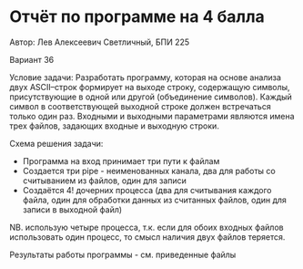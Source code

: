 # Отчёт по программе на 4 балла

Автор: Лев Алексеевич Светличный, БПИ 225

Вариант 36

Условие задачи:
Разработать программу, которая на основе анализа двух ASCII–строк формирует на выходе строку, 
содержащую символы, присутствующие в одной или другой (объединение символов). Каждый символ 
в соответствующей выходной строке должен встречаться только один раз. Входными и выходными 
параметрами являются имена трех файлов, задающих входные и выходную строки.

Схема решения задачи:

- Программа на вход принимает три пути к файлам
- Создается три pipe - неименованных канала, два для работы со считыванием из файлов, один для записи
- Создаётся 4! дочерних процесса (два для считывания каждого файла, 
один для обработки данных из считанных файлов, один для записи в выходной файл)

NB. использую четыре процесса, т.к. если для обоих входных файлов использовать один процесс, 
то смысл наличия двух файлов теряется.

Результаты работы программы - см. приведенные файлы
